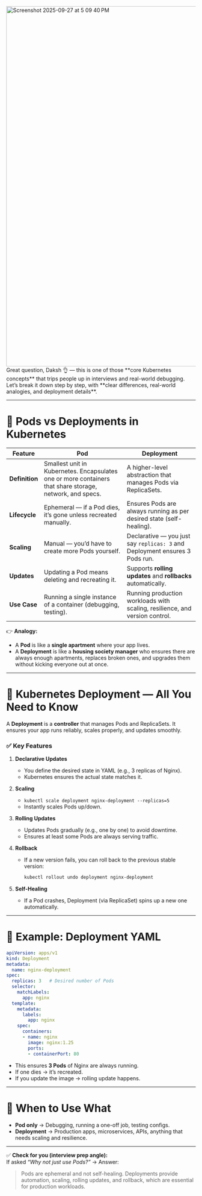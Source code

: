 <img width="1470" height="956" alt="Screenshot 2025-09-27 at 5 09 40 PM" src="https://github.com/user-attachments/assets/6a2e913a-a6a8-4ed3-95c6-e681fb43b00a" />
Great question, Daksh 👌 — this is one of those **core Kubernetes concepts** that trips people up in interviews and real-world debugging. Let’s break it down step by step, with **clear differences, real-world analogies, and deployment details**.

---

# 🔹 Pods vs Deployments in Kubernetes

| Feature | **Pod** | **Deployment** |
|---------|---------|----------------|
| **Definition** | Smallest unit in Kubernetes. Encapsulates one or more containers that share storage, network, and specs. | A higher-level abstraction that manages Pods via ReplicaSets. |
| **Lifecycle** | Ephemeral — if a Pod dies, it’s gone unless recreated manually. | Ensures Pods are always running as per desired state (self-healing). |
| **Scaling** | Manual — you’d have to create more Pods yourself. | Declarative — you just say `replicas: 3` and Deployment ensures 3 Pods run. |
| **Updates** | Updating a Pod means deleting and recreating it. | Supports **rolling updates** and **rollbacks** automatically. |
| **Use Case** | Running a single instance of a container (debugging, testing). | Running production workloads with scaling, resilience, and version control. |

👉 **Analogy:**  
- A **Pod** is like a **single apartment** where your app lives.  
- A **Deployment** is like a **housing society manager** who ensures there are always enough apartments, replaces broken ones, and upgrades them without kicking everyone out at once.

---

# 🔹 Kubernetes Deployment — All You Need to Know

A **Deployment** is a **controller** that manages Pods and ReplicaSets. It ensures your app runs reliably, scales properly, and updates smoothly.

### ✅ Key Features
1. **Declarative Updates**  
   - You define the desired state in YAML (e.g., 3 replicas of Nginx).  
   - Kubernetes ensures the actual state matches it.

2. **Scaling**  
   - `kubectl scale deployment nginx-deployment --replicas=5`  
   - Instantly scales Pods up/down.

3. **Rolling Updates**  
   - Updates Pods gradually (e.g., one by one) to avoid downtime.  
   - Ensures at least some Pods are always serving traffic.

4. **Rollback**  
   - If a new version fails, you can roll back to the previous stable version:  
     ```bash
     kubectl rollout undo deployment nginx-deployment
     ```

5. **Self-Healing**  
   - If a Pod crashes, Deployment (via ReplicaSet) spins up a new one automatically.

---

# 🔹 Example: Deployment YAML

```yaml
apiVersion: apps/v1
kind: Deployment
metadata:
  name: nginx-deployment
spec:
  replicas: 3   # Desired number of Pods
  selector:
    matchLabels:
      app: nginx
  template:
    metadata:
      labels:
        app: nginx
    spec:
      containers:
      - name: nginx
        image: nginx:1.25
        ports:
        - containerPort: 80
```

- This ensures **3 Pods** of Nginx are always running.  
- If one dies → it’s recreated.  
- If you update the image → rolling update happens.  

---

# 🔹 When to Use What
- **Pod only** → Debugging, running a one-off job, testing configs.  
- **Deployment** → Production apps, microservices, APIs, anything that needs scaling and resilience.  

---

✅ **Check for you (interview prep angle):**  
If asked *“Why not just use Pods?”* → Answer:  
> Pods are ephemeral and not self-healing. Deployments provide automation, scaling, rolling updates, and rollback, which are essential for production workloads.

